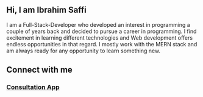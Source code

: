 ## Hi, I am Ibrahim Saffi
I am a Full-Stack-Developer who developed  an interest in programming a couple of years back and decided to pursue a career in programming. I find excitement in learning different technologies and Web development offers endless opportunities in that regard. I mostly work with the MERN stack and am always ready for any opportunity to learn something new.
## Connect with me
### <a href="https://subtle-maamoul-3fb675.netlify.app/" >Consultation App</a>
